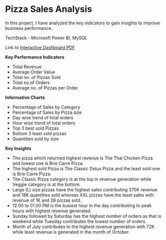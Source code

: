 # Pizza Sales Analysis

In this project, I have analyzed the key indicators to gain insights to improve business performance.

TechStack - Microsoft Power BI, MySQL

Link to [Interactive Dashboard PDF ](file:///C:/Users/NAVNEET%20KUMAR/AppData/Local/Temp/Power%20BI%20Desktop/print-job-34bb9d6f-c646-4a78-aea2-d670aa05b827/Pizza%20Sales%20Project.pdf)

**Key Performance Indicators**

- Total Revenue
- Average Order Value
- Total no. of Pizzas Sold 
- Total no.of Orders
- Average no. of Pizzas per Order

**Informative Charts**

- Percentage of Sales by Category
- Percentage of Sales by Pizza size
- Day wise trend of total orders
- Hour wise trend of total orders
- Top 3 best sold Pizzas
- Bottom 3 least sold pizzas
- Quantities sold by size

**Key Insights**

- The pizza which returned highest revenue is The Thai Chicken Pizza and lowest one is Brie Carre Pizza.
- The highest sold Pizza is The Classic Delux Pizza and the least sold one is Brie Carre Pizza.
- The Classic Pizza category is at the top in revenue generation while Veggie category is at the bottom.
- Large (L) size pizzas have the highest sales contributing 375K revenue and 18K quantities sold whereas XXL pizzas have the least sales with revenue of 1K and 28 pizzas sold.
- 12.00 to 01.00 PM is the busiest hour in the day contributing to peak hours with highest revenue generated.
- Sunday followed by Saturday has the highest number of orders as that is weekend while Tuesday contributes the lowest number of orders.
- Month of July contributes to the highest revenue generation with 72K while least revenue is generated in the month of October.
